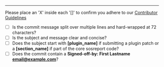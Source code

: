 ---
Please place an 'X' inside each '[]' to confirm you adhere to our [Contributor Guidelines](https://github.com/sosreport/sos/wiki/Contribution-Guidelines)

- [ ] Is the commit message split over multiple lines and hard-wrapped at 72 characters?
- [ ] Is the subject and message clear and concise?
- [ ] Does the subject start with **[plugin_name]** if submitting a plugin patch or a **[section_name]** if part of the core sosreport code?
- [ ] Does the commit contain a **Signed-off-by: First Lastname <email@example.com>**?
